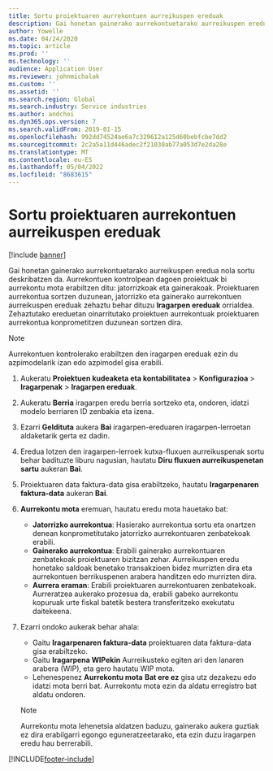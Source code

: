```yaml
---
title: Sortu proiektuaren aurrekontuen aurreikuspen ereduak
description: Gai honetan gainerako aurrekontuetarako aurreikuspen eredua nola sortu deskribatzen da.
author: Yowelle
ms.date: 04/24/2020
ms.topic: article
ms.prod: ''
ms.technology: ''
audience: Application User
ms.reviewer: johnmichalak
ms.custom: ''
ms.assetid: ''
ms.search.region: Global
ms.search.industry: Service industries
ms.author: andchoi
ms.dyn365.ops.version: 7
ms.search.validFrom: 2019-01-15
ms.openlocfilehash: 992dd74524ae6a7c329612a125d60bebfcbe7dd2
ms.sourcegitcommit: 2c2a5a11d446adec2f21030ab77a053d7e2da28e
ms.translationtype: MT
ms.contentlocale: eu-ES
ms.lasthandoff: 05/04/2022
ms.locfileid: "8683615"
---
```

# <a name="create-forecast-models-for-project-budgets"></a>Sortu proiektuaren aurrekontuen aurreikuspen ereduak 

[!include [banner](../includes/banner.md)]

Gai honetan gainerako aurrekontuetarako aurreikuspen eredua nola sortu deskribatzen da. Aurrekontuen kontrolpean dagoen proiektuak bi aurrekontu mota erabiltzen ditu: jatorrizkoak eta gainerakoak. Proiektuaren aurrekontua sortzen duzunean, jatorrizko eta gainerako aurrekontuen aurreikuspen ereduak zehaztu behar dituzu **Iragarpen ereduak** orrialdea. Zehaztutako ereduetan oinarritutako proiektuen aurrekontuak proiektuaren aurrekontua konprometitzen duzunean sortzen dira.

> [!NOTE]
> Aurrekontuen kontrolerako erabiltzen den iragarpen ereduak ezin du azpimodelarik izan edo azpimodel gisa erabili.

1. Aukeratu **Proiektuen kudeaketa eta kontabilitatea** > **Konfigurazioa** > **Iragarpenak**  > **Iragarpen ereduak**.
2. Aukeratu **Berria** iragarpen eredu berria sortzeko eta, ondoren, idatzi modelo berriaren ID zenbakia eta izena. 
3. Ezarri **Geldituta** aukera **Bai** iragarpen-ereduaren iragarpen-lerroetan aldaketarik gerta ez dadin. 
4. Eredua lotzen den iragarpen-lerroek kutxa-fluxuen aurreikuspenak sortu behar badituzte liburu nagusian, hautatu **Diru fluxuen aurreikuspenetan sartu** aukeran **Bai**. 
5. Proiektuaren data faktura-data gisa erabiltzeko, hautatu **Iragarpenaren faktura-data** aukeran **Bai**. 
6. **Aurrekontu mota** eremuan, hautatu eredu mota hauetako bat:

   - **Jatorrizko aurrekontua**: Hasierako aurrekontua sortu eta onartzen denean konprometitutako jatorrizko aurrekontuaren zenbatekoak erabili.
   - **Gainerako aurrekontua**: Erabili gainerako aurrekontuaren zenbatekoak proiektuaren bizitzan zehar. Aurreikuspen eredu honetako saldoak benetako transakzioen bidez murrizten dira eta aurrekontuen berrikuspenen arabera handitzen edo murrizten dira.
   - **Aurrera eraman**: Erabili proiektuaren aurrekontuaren zenbatekoak. Aurreratzea aukerako prozesua da, erabili gabeko aurrekontu kopuruak urte fiskal batetik bestera transferitzeko exekutatu daitekeena.

7. Ezarri ondoko aukerak behar ahala:

   - Gaitu **Iragarpenaren faktura-data** proiektuaren data faktura-data gisa erabiltzeko.
   - Gaitu **Iragarpena WIPekin** Aurreikusteko egiten ari den lanaren arabera (WIP), eta gero hautatu WIP mota. 
   - Lehenespenez **Aurrekontu mota** **Bat ere ez** gisa utz dezakezu edo idatzi mota berri bat. Aurrekontu mota ezin da aldatu erregistro bat aldatu ondoren.     
    > [!NOTE]
    > Aurrekontu mota lehenetsia aldatzen baduzu, gainerako aukera guztiak ez dira erabilgarri egongo eguneratzeetarako, eta ezin duzu iragarpen eredu hau berrerabili. 
   


 



[!INCLUDE[footer-include](../includes/footer-banner.md)]